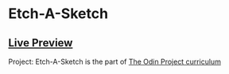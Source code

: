 # Etch-A-Sketch

## [Live Preview](https://mugabeignace.github.io/Etch-A-Sketch/)

Project: Etch-A-Sketch is the part of [The Odin Project curriculum](https://www.theodinproject.com/lessons/foundations-etch-a-sketch)
